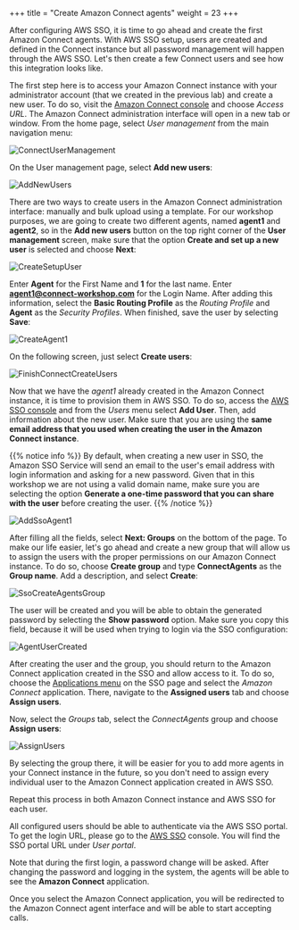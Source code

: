 +++
title = "Create Amazon Connect agents"
weight = 23
+++

After configuring AWS SSO, it is time to go ahead and create the first Amazon Connect agents. With AWS SSO setup, users are created and defined in the Connect instance but all  password management will happen through the AWS SSO. Let's then create a few Connect users and see how this integration looks like.

The first step here is to access your Amazon Connect instance with your administrator account (that we created in the previous lab) and create a new user. To do so, visit the [Amazon Connect console](https://console.aws.amazon.com/connect/home) and choose *Access URL*. The Amazon Connect administration interface will open in a new tab or window. From the home page, select *User management* from the main navigation menu:

![ConnectUserManagement](/images/enable-aws-sso/_user_management.png)

On the User management page, select **Add new users**:

![AddNewUsers](/images/enable-aws-sso/_add_new_users.png)

There are two ways to create users in the Amazon Connect administration interface: manually and bulk upload using a template. For our workshop purposes, we are going to create two different agents, named **agent1** and **agent2**, so in the **Add new users** button on the top right corner of the **User management** screen, make sure that the option **Create and set up a new user** is selected and choose **Next**:

![CreateSetupUser](/images/enable-aws-sso/_create_setup_user.png)


Enter **Agent** for the First Name and **1** for the last name. Enter **agent1@connect-workshop.com** for the Login Name. After adding this information, select the **Basic Routing Profile** as the *Routing Profile* and **Agent** as the *Security Profiles*. When finished, save the user by selecting **Save**:

![CreateAgent1](/images/enable-aws-sso/_agent1_creation_connect.png)

On the following screen, just select **Create users**:

![FinishConnectCreateUsers](/images/enable-aws-sso/_finish_connect_create_users.png)

Now that we have the *agent1* already created in the Amazon Connect instance, it is time to provision them in AWS SSO. To do so, access the [AWS SSO console](https://console.aws.amazon.com/singlesignon/home#/users) and from the *Users* menu select **Add User**. Then, add information about the new user. Make sure that you are using the **same email address that you used when creating the user in the Amazon Connect instance**. 

{{% notice info %}}
By default, when creating a new user in SSO, the Amazon SSO Service will send an email to the user's email address with login information and asking for a new password. Given that in this workshop we are not using a valid domain name, make sure you are selecting the option **Generate a one-time password that you can share with the user** before creating the user. 
{{% /notice %}}

![AddSsoAgent1](/images/enable-aws-sso/_add_sso_agent1.png)

After filling all the fields, select **Next: Groups** on the bottom of the page. To make our life easier, let's go ahead and create a new group that will allow us to assign the users with the proper permissions on our Amazon Connect instance. To do so, choose **Create group** and type **ConnectAgents** as the **Group name**. Add a description, and select **Create**:

![SsoCreateAgentsGroup](/images/enable-aws-sso/_sso_create_agent_group.png)

The user will be created and you will be able to obtain the generated password by selecting the **Show password** option. Make sure you copy this field, because it will be used when trying to login via the SSO configuration:

![AgentUserCreated](/images/enable-aws-sso/_agent_user_created.png)


After creating the user and the group, you should return to the Amazon Connect application created in the SSO and allow access to it. To do so, choose the [Applications menu](https://console.aws.amazon.com/singlesignon/home#/applications) on the SSO page and select the *Amazon Connect* application. There, navigate to the **Assigned users** tab and choose **Assign users**.

Now, select the *Groups* tab, select the *ConnectAgents* group and choose **Assign users**:

![AssignUsers](/images/enable-aws-sso/assign_users.png)

By selecting the group there, it will be easier for you to add more agents in your Connect instance in the future, so you don't need to assign every individual user to the Amazon Connect application created in AWS SSO.


Repeat this process in both Amazon Connect instance and AWS SSO for each user.

All configured users should be able to authenticate via the AWS SSO portal. To get the login URL, please go to the [AWS SSO](https://console.aws.amazon.com/singlesignon/home) console. You will find the SSO portal URL under *User portal*.

Note that during the first login, a password change will be asked. After changing the password and logging in the system, the agents will be able to see the **Amazon Connect** application.

Once you select the Amazon Connect application, you will be redirected to the Amazon Connect agent interface and will be able to start accepting calls.
